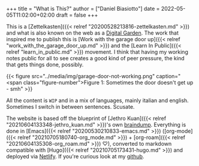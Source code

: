 +++
title = "What is This?"
author = ["Daniel Biasiotto"]
date = 2022-05-05T11:02:00+02:00
draft = false
+++

This is a [Zettelkasten]({{< relref "20200528213816-zettelkasten.md" >}}) and what is also known on the web as a [Digital Garden](https://joelhooks.com/digital-garden).
The work that inspired me to publish this is [Work with the garage door up]({{< relref "work_with_the_garage_door_up.md" >}}) and the [Learn In Public]({{< relref "learn_in_public.md" >}}) movement.
I think that having my working notes public for all to see creates a good kind of peer pressure, the kind that gets things done, possibly.

{{< figure src="../media/img/garage-door-not-working.png" caption="<span class=\"figure-number\">Figure 1: </span>Sometimes the door doesn't get up - smh" >}}

All the content is `WIP` and in a mix of languages, mainly italian and english. Sometimes I switch in between sentences. Scusate.

The website is based off the blueprint of [Jethro Kuan]({{< relref "20210604133348-jethro_kuan.md" >}})'s own [braindump](https://braindump.jethro.dev/). Everything is done in [Emacs]({{< relref "20200530210833-emacs.md" >}}) ([org-mode]({{< relref "20210705180740-org_mode.md" >}}) + [org-roam]({{< relref "20210604135308-org_roam.md" >}}) ♡), converted to markdown compatible with [Hugo]({{< relref "20210705173431-hugo.md" >}}) and deployed via [Netlify](https://www.netlify.com/).
If you're curious look at my [github](https://github.com/dnbias/braindump).
